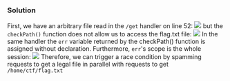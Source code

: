 ### Solution
First, we have an arbitrary file read in the `/get` handler on line 52:
<img src="imgs/sol1.png">
but the `checkPath()` function does not allow us to access the flag.txt file:
<img src="imgs/sol2.png">
In the same handler the `err` variable returned by the checkPath() function is assigned without declaration.
Furthermore, `err`'s scope is the whole session:
<img src="imgs/sol3.png">
Therefore, we can trigger a race condition by spamming requests to get a legal file in parallel with requests to get `/home/ctf/flag.txt`